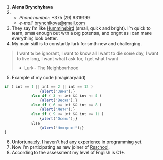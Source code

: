 1. **Alena Brynchykava**
2. * *Phone number:* +375 (29) 9319199
   * *e-mail:* brynchikova@gmail.com
3. They say I’m like [Hummingbird](https://images.app.goo.gl/vVdoMivX3v7GaSv58) (small, quick and bright). I’m quick to learn, small enough but with a big potential, and bright as I can make everything look better.
4. My main skill is to constantly lurk for smth new and challenging.
> I want to be ignorant, I want to know all
I want to die some day, I want to live long,
I want what I ask for, I get what I want
> - Lurk - The Neighbourhood
5. Example of my code (imaginaryadd)
```javascript
if ( int == 1 || int == 2 || int == 12 )
                {alert("Зима");}
            else if ( 3 <= int && int <= 5 )
                {alert("Весна");}
            else if ( 6 <= int && int <= 8 )
                {alert("Лето");}
            else if ( 9 <= int && int <= 11 )
                {alert("Осень");}
            Else
                {alert("Неверно!");}
}
```
6. Unfortunately, I haven't had any experience in programming yet.
7.	Now I’m participating as new joiner of [Rsschool](https://rs.school/).
8.	According to the assessment my level of English is C1+.